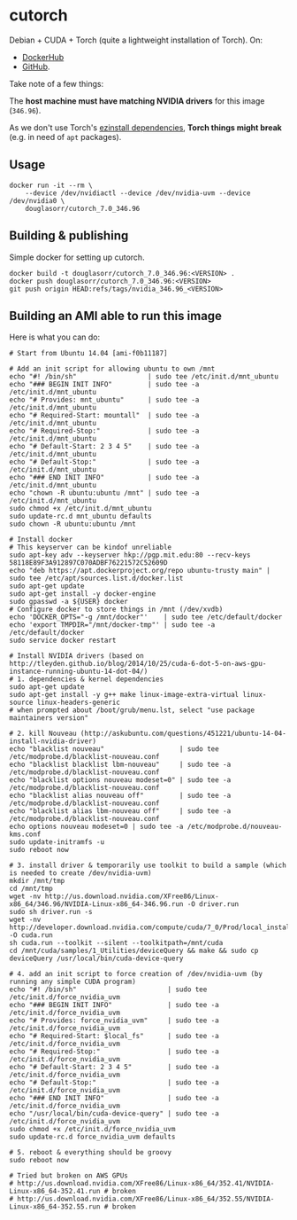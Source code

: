 # cutorch

Debian + CUDA + Torch (quite a lightweight installation of Torch). On:

 - [DockerHub](https://hub.docker.com/r/douglasorr/cutorch_7.0_346.96/)
 - [GitHub](https://github.com/DouglasOrr/CutorchDocker).

Take note of a few things:

The **host machine must have matching NVIDIA drivers** for this image (`346.96`).

As we don't use Torch's [ezinstall dependencies](https://github.com/torch/ezinstall/blob/master/install-deps), **Torch things might break** (e.g. in need of `apt` packages).

## Usage

    docker run -it --rm \
        --device /dev/nvidiactl --device /dev/nvidia-uvm --device /dev/nvidia0 \
        douglasorr/cutorch_7.0_346.96

## Building & publishing

Simple docker for setting up cutorch.

    docker build -t douglasorr/cutorch_7.0_346.96:<VERSION> .
    docker push douglasorr/cutorch_7.0_346.96:<VERSION>
    git push origin HEAD:refs/tags/nvidia_346.96_<VERSION>


## Building an AMI able to run this image

Here is what you can do:

    # Start from Ubuntu 14.04 [ami-f0b11187]

    # Add an init script for allowing ubuntu to own /mnt
    echo "#! /bin/sh"                  | sudo tee /etc/init.d/mnt_ubuntu
    echo "### BEGIN INIT INFO"         | sudo tee -a /etc/init.d/mnt_ubuntu
    echo "# Provides: mnt_ubuntu"      | sudo tee -a /etc/init.d/mnt_ubuntu
    echo "# Required-Start: mountall"  | sudo tee -a /etc/init.d/mnt_ubuntu
    echo "# Required-Stop:"            | sudo tee -a /etc/init.d/mnt_ubuntu
    echo "# Default-Start: 2 3 4 5"    | sudo tee -a /etc/init.d/mnt_ubuntu
    echo "# Default-Stop:"             | sudo tee -a /etc/init.d/mnt_ubuntu
    echo "### END INIT INFO"           | sudo tee -a /etc/init.d/mnt_ubuntu
    echo "chown -R ubuntu:ubuntu /mnt" | sudo tee -a /etc/init.d/mnt_ubuntu
    sudo chmod +x /etc/init.d/mnt_ubuntu
    sudo update-rc.d mnt_ubuntu defaults
    sudo chown -R ubuntu:ubuntu /mnt

    # Install docker
    # This keyserver can be kindof unreliable
    sudo apt-key adv --keyserver hkp://pgp.mit.edu:80 --recv-keys 58118E89F3A912897C070ADBF76221572C52609D
    echo "deb https://apt.dockerproject.org/repo ubuntu-trusty main" | sudo tee /etc/apt/sources.list.d/docker.list
    sudo apt-get update
    sudo apt-get install -y docker-engine
    sudo gpasswd -a ${USER} docker
    # Configure docker to store things in /mnt (/dev/xvdb)
    echo 'DOCKER_OPTS="-g /mnt/docker"'    | sudo tee /etc/default/docker
    echo 'export TMPDIR="/mnt/docker-tmp"' | sudo tee -a /etc/default/docker
    sudo service docker restart

    # Install NVIDIA drivers (based on http://tleyden.github.io/blog/2014/10/25/cuda-6-dot-5-on-aws-gpu-instance-running-ubuntu-14-dot-04/)
    # 1. dependencies & kernel dependencies
    sudo apt-get update
    sudo apt-get install -y g++ make linux-image-extra-virtual linux-source linux-headers-generic
    # when prompted about /boot/grub/menu.lst, select "use package maintainers version"

    # 2. kill Nouveau (http://askubuntu.com/questions/451221/ubuntu-14-04-install-nvidia-driver)
    echo "blacklist nouveau"                   | sudo tee /etc/modprobe.d/blacklist-nouveau.conf
    echo "blacklist blacklist lbm-nouveau"     | sudo tee -a /etc/modprobe.d/blacklist-nouveau.conf
    echo "blacklist options nouveau modeset=0" | sudo tee -a /etc/modprobe.d/blacklist-nouveau.conf
    echo "blacklist alias nouveau off"         | sudo tee -a /etc/modprobe.d/blacklist-nouveau.conf
    echo "blacklist alias lbm-nouveau off"     | sudo tee -a /etc/modprobe.d/blacklist-nouveau.conf
    echo options nouveau modeset=0 | sudo tee -a /etc/modprobe.d/nouveau-kms.conf
    sudo update-initramfs -u
    sudo reboot now

    # 3. install driver & temporarily use toolkit to build a sample (which is needed to create /dev/nvidia-uvm)
    mkdir /mnt/tmp
    cd /mnt/tmp
    wget -nv http://us.download.nvidia.com/XFree86/Linux-x86_64/346.96/NVIDIA-Linux-x86_64-346.96.run -O driver.run
    sudo sh driver.run -s
    wget -nv http://developer.download.nvidia.com/compute/cuda/7_0/Prod/local_installers/cuda_7.0.28_linux.run -O cuda.run
    sh cuda.run --toolkit --silent --toolkitpath=/mnt/cuda
    cd /mnt/cuda/samples/1_Utilities/deviceQuery && make && sudo cp deviceQuery /usr/local/bin/cuda-device-query

    # 4. add an init script to force creation of /dev/nvidia-uvm (by running any simple CUDA program)
    echo "#! /bin/sh"                       | sudo tee /etc/init.d/force_nvidia_uvm
    echo "### BEGIN INIT INFO"              | sudo tee -a /etc/init.d/force_nvidia_uvm
    echo "# Provides: force_nvidia_uvm"     | sudo tee -a /etc/init.d/force_nvidia_uvm
    echo "# Required-Start: $local_fs"      | sudo tee -a /etc/init.d/force_nvidia_uvm
    echo "# Required-Stop:"                 | sudo tee -a /etc/init.d/force_nvidia_uvm
    echo "# Default-Start: 2 3 4 5"         | sudo tee -a /etc/init.d/force_nvidia_uvm
    echo "# Default-Stop:"                  | sudo tee -a /etc/init.d/force_nvidia_uvm
    echo "### END INIT INFO"                | sudo tee -a /etc/init.d/force_nvidia_uvm
    echo "/usr/local/bin/cuda-device-query" | sudo tee -a /etc/init.d/force_nvidia_uvm
    sudo chmod +x /etc/init.d/force_nvidia_uvm
    sudo update-rc.d force_nvidia_uvm defaults

    # 5. reboot & everything should be groovy
    sudo reboot now

    # Tried but broken on AWS GPUs
    # http://us.download.nvidia.com/XFree86/Linux-x86_64/352.41/NVIDIA-Linux-x86_64-352.41.run # broken
    # http://us.download.nvidia.com/XFree86/Linux-x86_64/352.55/NVIDIA-Linux-x86_64-352.55.run # broken
